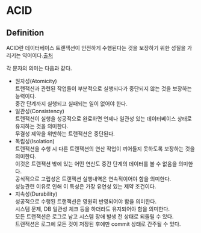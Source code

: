 # ACID

## Definition
ACID란 데이터베이스 트랜잭션이 안전하게 수행된다는 것을 보장하기 위한 성질을 가리키는 약어이다.[출처](https://ko.wikipedia.org/wiki/ACID)

각 문자의 의미는 다음과 같다.  
* 원자성(Atomicity)  
트랜잭션과 관련된 작업들이 부분적으로 실행되다가 중단되지 않는 것을 보장하는 능력이다.  
중간 단계까지 실행되고 실패되는 일이 없어야 한다.
* 일관성(Consistency)  
트랜잭션이 실행을 성공적으로 완료하면 언제나 일관성 있는 데이터베이스 상태로 유지하는 것을 의미한다.   
무결성 제약을 위반하는 트랜잭션은 중단된다.
* 독립성(Isolation)  
트랜잭션을 수행 시 다른 트랜잭션의 연산 작업이 끼어들지 못하도록 보장하는 것을 의미한다.  
이것은 트랜잭션 밖에 있는 어떤 연산도 중간 단계의 데이터를 볼 수 없음을 의미한다.  
공식적으로 고립성은 트랜잭션 실행내역은 연속적이어야 함을 의미한다.   
성능관련 이유로 인해 이 특성은 가장 유연성 있는 제약 조건이다.
* 지속성(Durability)  
성공적으로 수행된 트랜잭션은 영원히 반영되어야 함을 의미한다.  
시스템 문제, DB 일관성 체크 등을 하더라도 유지되어야 함을 의미한다.  
모든 트랜잭션은 로그로 남고 시스템 장애 발생 전 상태로 되돌릴 수 있다.  
트랜잭션은 로그에 모든 것이 저장된 후에만 commit 상태로 간주될 수 있다.